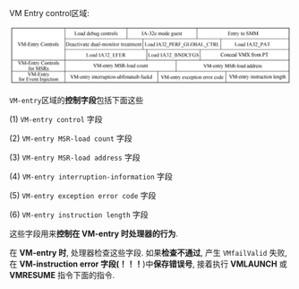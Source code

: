 VM Entry control区域:

![2024-06-25-21-31-23.png](./images/2024-06-25-21-31-23.png)

`VM-entry`区域的**控制字段**包括下面这些

(1) `VM-entry control` 字段

(2) `VM-entry MSR-load count` 字段

(3) `VM-entry MSR-load address` 字段

(4) `VM-entry interruption-information` 字段

(5) `VM-entry exception error code` 字段

(6) `VM-entry instruction length` 字段

这些字段用来**控制在 VM\-entry 时处理器的行为**. 

在 **VM-entry 时**, 处理器检查这些字段. 如果**检查不通过**, 产生 `VMfailValid` 失败, 在 **VM-instruction error 字段(！！！**)中**保存错误号**, 接着执行 **VMLAUNCH** 或 **VMRESUME** 指令下面的指令.
